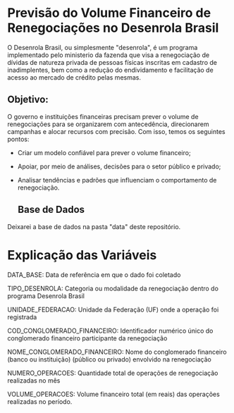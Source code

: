 # Previsão do Volume Financeiro de Renegociações no Desenrola Brasil 

O Desenrola Brasil, ou simplesmente "desenrola", é um programa implementado pelo ministerio da fazenda que visa a renegociação de dívidas de natureza privada de pessoas físicas inscritas em cadastro de inadimplentes, bem como a redução do endividamento e facilitação de acesso ao mercado de crédito pelas mesmas. 

## Objetivo: 
 O governo e instituições financeiras precisam prever o volume de renegociações para se organizarem com antecedência, direcionarem campanhas e alocar recursos com precisão.
Com isso, temos os seguintes pontos:

- Criar um modelo confiável para prever o volume financeiro;
- Apoiar, por meio de análises, decisões para o setor público e privado;
- Analisar tendências e padrões que influenciam o comportamento de renegociação.

  ## Base de Dados

 Deixarei a base de dados na pasta "data" deste repositório.


# Explicação das Variáveis
DATA_BASE: Data de referência em que o dado foi coletado 

TIPO_DESENROLA: Categoria ou modalidade da renegociação dentro do programa Desenrola Brasil

UNIDADE_FEDERACAO: Unidade da Federação (UF) onde a operação foi registrada

COD_CONGLOMERADO_FINANCEIRO: Identificador numérico único do conglomerado financeiro participante da renegociação

NOME_CONGLOMERADO_FINANCEIRO: Nome do conglomerado financeiro (banco ou instituição) (público ou privado) envolvido na renegociação

NUMERO_OPERACOES: Quantidade total de operações de renegociação realizadas no mês

VOLUME_OPERACOES: Volume financeiro total (em reais) das operações realizadas no período.

